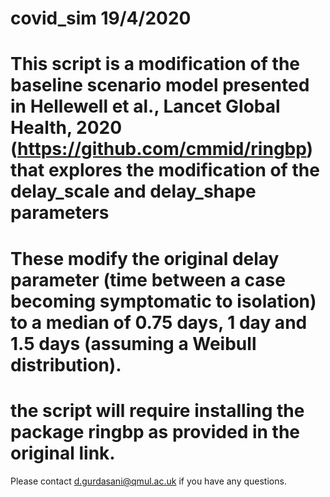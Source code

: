 # covid_sim 19/4/2020

# This script is a modification of the baseline scenario model presented in Hellewell et al., Lancet Global Health, 2020 (https://github.com/cmmid/ringbp) that explores the modification of the delay_scale and delay_shape parameters
# These modify the original delay parameter (time between a case becoming symptomatic to isolation) to a median of 0.75 days, 1 day and 1.5 days (assuming a Weibull distribution).
# the script will require installing the package ringbp as provided in the original link.

Please contact d.gurdasani@qmul.ac.uk if you have any questions.

